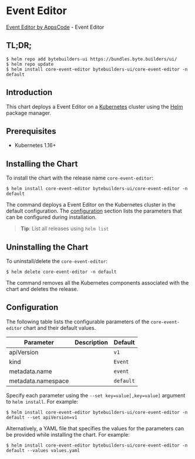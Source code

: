 # Event Editor

[Event Editor by AppsCode](https://byte.builders) - Event Editor

## TL;DR;

```console
$ helm repo add bytebuilders-ui https://bundles.byte.builders/ui/
$ helm repo update
$ helm install core-event-editor bytebuilders-ui/core-event-editor -n default
```

## Introduction

This chart deploys a Event Editor on a [Kubernetes](http://kubernetes.io) cluster using the [Helm](https://helm.sh) package manager.

## Prerequisites

- Kubernetes 1.16+

## Installing the Chart

To install the chart with the release name `core-event-editor`:

```console
$ helm install core-event-editor bytebuilders-ui/core-event-editor -n default
```

The command deploys a Event Editor on the Kubernetes cluster in the default configuration. The [configuration](#configuration) section lists the parameters that can be configured during installation.

> **Tip**: List all releases using `helm list`

## Uninstalling the Chart

To uninstall/delete the `core-event-editor`:

```console
$ helm delete core-event-editor -n default
```

The command removes all the Kubernetes components associated with the chart and deletes the release.

## Configuration

The following table lists the configurable parameters of the `core-event-editor` chart and their default values.

|     Parameter      | Description |  Default  |
|--------------------|-------------|-----------|
| apiVersion         |             | `v1`      |
| kind               |             | `Event`   |
| metadata.name      |             | `event`   |
| metadata.namespace |             | `default` |


Specify each parameter using the `--set key=value[,key=value]` argument to `helm install`. For example:

```console
$ helm install core-event-editor bytebuilders-ui/core-event-editor -n default --set apiVersion=v1
```

Alternatively, a YAML file that specifies the values for the parameters can be provided while
installing the chart. For example:

```console
$ helm install core-event-editor bytebuilders-ui/core-event-editor -n default --values values.yaml
```
